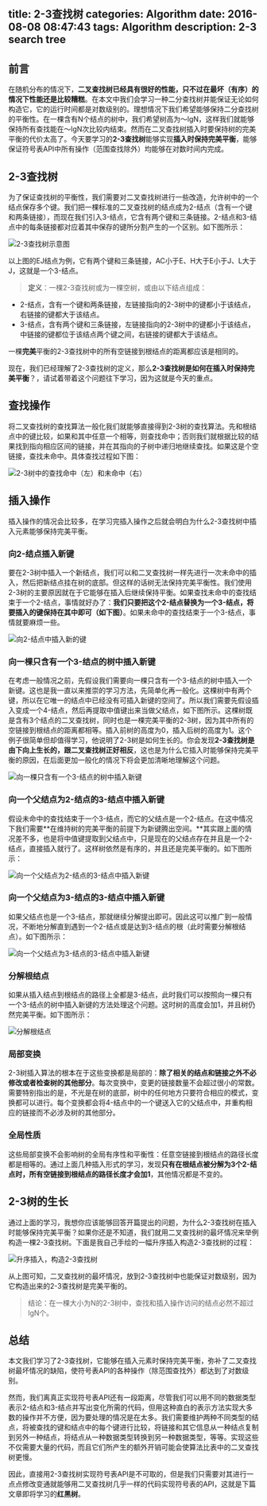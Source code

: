 title: 2-3查找树
categories: Algorithm
date: 2016-08-08 08:47:43
tags: Algorithm
description: 2-3 search tree
---

## 前言

在随机分布的情况下，**二叉查找树已经具有很好的性能，只不过在最坏（有序）的情况下性能还是比较糟糕**。在本文中我们会学习一种二分查找树并能保证无论如何构造它，它的运行时间都是对数级别的。理想情况下我们希望能够保持二分查找树的平衡性。在一棵含有N个结点的树中，我们希望树高为～lgN，这样我们就能够保持所有查找能在～lgN次比较内结束。然而在二叉查找树插入时要保持树的完美平衡的代价太高了。今天要学习的**2-3查找树**能够实现**插入时保持完美平衡**，能够保证符号表API中所有操作（范围查找除外）均能够在对数时间内完成。

## 2-3查找树

为了保证查找树的平衡性，我们需要对二叉查找树进行一些改造，允许树中的一个结点保存多个键。我们把一棵标准的二叉查找树的结点成为2-结点（含有一个键和两条链接），而现在我们引入3-结点，它含有两个键和三条链接。2-结点和3-结点中的每条链接都对应着其中保存的键所分割产生的一个区别。如下图所示：

![2-3查找树示意图](/image/23tree-anatomy.png)

以上图的EJ结点为例，它有两个键和三条链接，AC小于E、H大于E小于J、L大于J，这就是一个3-结点。

> **定义**：一棵2-3查找树或为一棵空树，或由以下结点组成：
- 2-结点，含有一个键和两条链接，左链接指向的2-3树中的键都小于该结点，右链接的键都大于该结点。
- 3-结点，含有两个键和三条链接，左链接指向的2-3树中的键都小于该结点，中链接的键都位于该结点两个键之间，右链接的键都大于该结点。

一棵**完美**平衡的2-3查找树中的所有空链接到根结点的距离都应该是相同的。

现在，我们已经理解了2-3查找树的定义，那么**2-3查找树是如何在插入时保持完美平衡**？，请试着带着这个问题往下学习，因为这就是今天的重点。

<!-- more -->

## 查找操作

将二叉查找树的查找算法一般化我们就能够直接得到2-3树的查找算法。先和根结点中的键比较，如果和其中任意一个相等，则查找命中；否则我们就根据比较的结果找到指向相应区间的链接，并在其指向的子树中递归地继续查找。如果这是个空链接，查找未命中。具体查找过程如下图：

![2-3树中的查找命中（左）和未命中（右）](/image/23tree-search.png)

## 插入操作

插入操作的情况会比较多，在学习完插入操作之后就会明白为什么2-3查找树中插入元素能够保持完美平衡。

### 向2-结点插入新键

要在2-3树中插入一个新结点，我们可以和二叉查找树一样先进行一次未命中的插入，然后把新结点挂在树的底部。但这样的话树无法保持完美平衡性。我们使用2-3树的主要原因就在于它能够在插入后继续保持平衡。如果查找未命中的查找结束于一个2-结点，事情就好办了：**我们只要把这个2-结点替换为一个3-结点，将要插入的键保持在其中即可（如下图）**。如果未命中的查找结束于一个3-结点，事情就要麻烦一些。

![向2-结点中插入新的键](/image/23tree-insert2.png)

### 向一棵只含有一个3-结点的树中插入新键

在考虑一般情况之前，先假设我们需要向一棵只含有一个3-结点的树中插入一个新键。这也是我一直以来推崇的学习方法，先简单化再一般化。这棵树中有两个键，所以在它唯一的结点中已经没有可插入新键的空间了。所以我们需要先假设插入变成一个4-结点，然后再提取中值键出来当做父结点，如下图所示。这棵树既是含有3个结点的二叉查找树，同时也是一棵完美平衡的2-3树，因为其中所有的空链接到根结点的距离都相等。插入前树的高度为0，插入后树的高度为1。这个例子很简单但却值得学习，他说明了2-3树是如何生长的。你会发现**2-3查找树是由下向上生长的，跟二叉查找树正好相反**，这也是为什么它插入时能够保持完美平衡的原因，在后面更加一般化的情况下将会更加清晰地理解这个问题。

![向一棵只含有一个3-结点的树中插入新键](/image/23tree-insert3a.png)

### 向一个父结点为2-结点的3-结点中插入新键

假设未命中的查找结束于一个3-结点，而它的父结点是一个2-结点。在这中情况下我们需要**在维持树的完美平衡的前提下为新键腾出空间。**其实跟上面的情况差不多，也是将中值键提取到父结点中，只是现在的父结点存在并且是一个2-结点，直接插入就行了。这样树依然是有序的，并且还是完美平衡的。如下图所示：

![向一个父结点为2-结点的3-结点中插入新键](/image/23tree-insert3b.png)

### 向一个父结点为3-结点的3-结点中插入新键

如果父结点也是一个3-结点，那就继续分解提出即可。因此这可以推广到一般情况，不断地分解直到遇到一个2-结点或是达到3-结点的根（此时需要分解根结点）。如下图所示：

![向一个父结点为3-结点的3-结点中插入新键](/image/23tree-insert3c.png)

### 分解根结点

如果从插入结点到根结点的路径上全都是3-结点，此时我们可以按照向一棵只有一个3-结点的树中插入新键的方法处理这个问题。这时树的高度会加1，并且树仍然完美平衡。如下图所示：

![分解根结点](/image/23tree-split.png)

### 局部变换

2-3树插入算法的根本在于这些变换都是局部的：**除了相关的结点和链接之外不必修改或者检查树的其他部分**。每次变换中，变更的链接数量不会超过很小的常数。需要特别指出的是，不光是在树的底部，树中的任何地方只要符合相应的模式，变换都可以进行。每个变换都会将4-结点中的一个键送入它的父结点中，并重构相应的链接而不必涉及树的其他部分。

### 全局性质

这些局部变换不会影响树的全局有序性和平衡性：任意空链接到根结点的路径长度都是相等的。通过上面几种插入形式的学习，发现**只有在根结点被分解为3个2-结点时，所有空链接到根结点的路径长度才会加1**，其他情况都是不变的。

## 2-3树的生长

通过上面的学习，我想你应该能够回答开篇提出的问题，为什么2-3查找树在插入时能够保持完美平衡？如果你还是不知道，我们就用二叉查找树的最坏情况来举例构造一棵2-3查找树。下面是我自己手绘的一幅升序插入构造2-3查找树的过程：

![升序插入，构造2-3查找树](/image/23tree-growth)

从上图可知，二叉查找树的最坏情况，放到2-3查找树中也能保证对数级别，因为它构造出来的2-3查找树是完美平衡的。

> 结论：在一棵大小为N的2-3树中，查找和插入操作访问的结点必然不超过lgN个。

## 总结

本文我们学习了2-3查找树，它能够在插入元素时保持完美平衡，弥补了二叉查找树最坏情况的缺陷，使符号表API的各种操作（除范围查找外）都达到了对数级别。

然而，我们离真正实现符号表API还有一段距离，尽管我们可以用不同的数据类型表示2-结点和3-结点并写出变化所需的代码，但用这种直白的表示方法实现大多数的操作并不方便，因为要处理的情况是在太多。我们需要维护两种不同类型的结点，将被查找的键和结点中的每个键进行比较，将链接和其它信息从一种结点复制到另外一种结点，将结点从一种数据类型转换到另一种数据类型，等等。实现这些不仅需要大量的代码，而且它们所产生的额外开销可能会使算法比表中的二叉查找树更慢。

因此，直接用2-3查找树实现符号表API是不可取的，但是我们只需要对其进行一点点修改变通就能够用二叉查找树几乎一样的代码实现符号表的API，这就是下篇文章即将学习的**红黑树**。

